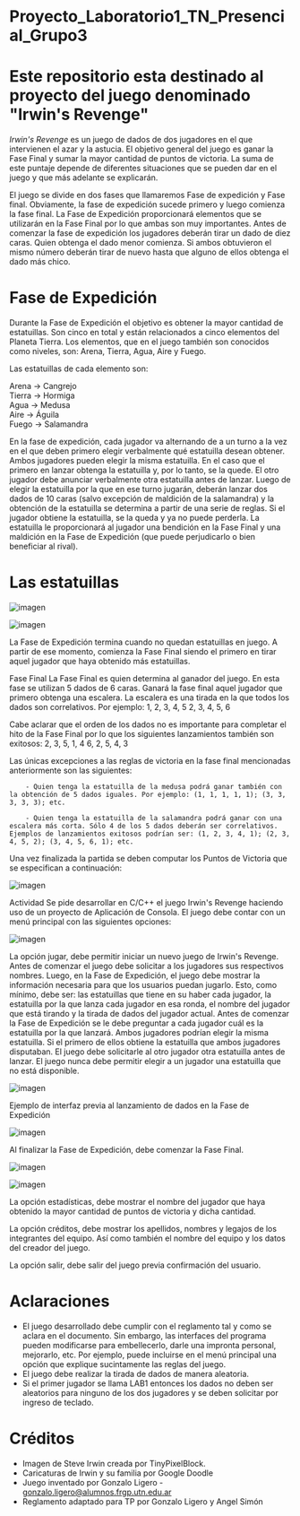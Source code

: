 # Proyecto_Laboratorio1_TN_Presencial_Grupo3
# Este repositorio esta destinado al proyecto del juego denominado "Irwin's Revenge"

*Irwin's Revenge* es un juego de dados de dos jugadores en el que intervienen el azar y la astucia.
El objetivo general del juego es ganar la Fase Final y sumar la mayor cantidad de puntos de victoria. La suma de este puntaje depende de diferentes situaciones que se pueden dar en el juego y que más adelante se explicarán.

El juego se divide en dos fases que llamaremos Fase de expedición y Fase final. Obviamente, la fase de expedición sucede primero y luego comienza la fase final. La Fase de Expedición proporcionará elementos que se utilizarán en la Fase Final por lo que ambas son muy importantes.
Antes de comenzar la fase de expedición los jugadores deberán tirar un dado de diez caras. Quien obtenga el dado menor comienza. Si ambos obtuvieron el mismo número deberán tirar de nuevo hasta que alguno de ellos obtenga el dado más chico.

# Fase de Expedición
Durante la Fase de Expedición el objetivo es obtener la mayor cantidad de estatuillas. Son cinco en total y están relacionados a cinco elementos del Planeta Tierra.
Los elementos, que en el juego también son conocidos como niveles, son: Arena, Tierra, Agua, Aire y Fuego.

Las estatuillas de cada elemento son:

Arena → Cangrejo		
Tierra → Hormiga		
Agua → Medusa	
Aire → Águila		
Fuego → Salamandra

En la fase de expedición, cada jugador va alternando de a un turno a la vez en el que deben primero elegir verbalmente qué estatuilla desean obtener. Ambos jugadores pueden elegir la misma estatuilla. En el caso que el primero en lanzar obtenga la estatuilla y, por lo tanto, se la quede. El otro jugador debe anunciar verbalmente otra estatuilla antes de lanzar.
Luego de elegir la estatuilla por la que en ese turno jugarán, deberán lanzar dos dados de 10 caras (salvo excepción de maldición de la salamandra)  y la obtención de la estatuilla se determina a partir de una serie de reglas. Si el jugador obtiene la estatuilla, se la queda y ya no puede perderla. La estatuilla le proporcionará al jugador una bendición en la Fase Final y una maldición en la Fase de Expedición (que puede perjudicarlo o bien beneficiar al rival).

# Las estatuillas

![imagen](https://github.com/mbalbona/Proyecto_Laboratorio1_TN_Presencial_Grupo3/assets/119949692/52fa404e-2668-4272-81b8-0556a55500b4)


![imagen](https://github.com/mbalbona/Proyecto_Laboratorio1_TN_Presencial_Grupo3/assets/119949692/cb1afe2d-8ae0-4000-802e-d9090256245e)


La Fase de Expedición termina cuando no quedan estatuillas en juego. A partir de ese momento, comienza la Fase Final siendo el primero en tirar aquel jugador que haya obtenido más estatuillas.

Fase Final
La Fase Final es quien determina al ganador del juego. En esta fase se utilizan 5 dados de 6 caras. Ganará la fase final aquel jugador que primero obtenga una escalera. La escalera es una tirada en la que todos los dados son correlativos. Por ejemplo:
1, 2, 3, 4, 5
2, 3, 4, 5, 6

Cabe aclarar que el orden de los dados no es importante para completar el hito de la Fase Final por lo que los siguientes lanzamientos también son exitosos:
2, 3, 5, 1, 4
6, 2, 5, 4, 3

Las únicas excepciones a las reglas de victoria en la fase final mencionadas anteriormente son las siguientes:

        - Quien tenga la estatuilla de la medusa podrá ganar también con la obtención de 5 dados iguales. Por ejemplo: (1, 1, 1, 1, 1); (3, 3, 3, 3, 3); etc.

        - Quien tenga la estatuilla de la salamandra podrá ganar con una escalera más corta. Sólo 4 de los 5 dados deberán ser correlativos. Ejemplos de lanzamientos exitosos podrían ser: (1, 2, 3, 4, 1); (2, 3, 4, 5, 2); (3, 4, 5, 6, 1); etc.

Una vez finalizada la partida se deben computar los Puntos de Victoria que se especifican a continuación:

![imagen](https://github.com/mbalbona/Proyecto_Laboratorio1_TN_Presencial_Grupo3/assets/119949692/4a28eb6b-3d21-4b20-9c7f-5b22d9319b38)

Actividad
Se pide desarrollar en C/C++ el juego Irwin's Revenge haciendo uso de un proyecto de Aplicación de Consola.
El juego debe contar con un menú principal con las siguientes opciones:

![imagen](https://github.com/mbalbona/Proyecto_Laboratorio1_TN_Presencial_Grupo3/assets/119949692/46a628f7-ed10-4684-baa3-0d4219ad63e3)


La opción jugar, debe permitir iniciar un nuevo juego de Irwin's Revenge. Antes de comenzar el juego debe solicitar a los jugadores sus respectivos nombres.
Luego, en la Fase de Expedición, el juego debe mostrar la información necesaria para que los usuarios puedan jugarlo. Esto, como mínimo, debe ser: las estatuillas que tiene en su haber cada jugador, la estatuilla por la que lanza cada jugador en esa ronda, el nombre del jugador que está tirando y la tirada de dados del jugador actual.
Antes de comenzar la Fase de Expedición se le debe preguntar a cada jugador cuál es la estatuilla por la que lanzará. Ambos jugadores podrían elegir la misma estatuilla. Si el primero de ellos obtiene la estatuilla que ambos jugadores disputaban. El juego debe solicitarle al otro jugador otra estatuilla antes de lanzar.
El juego nunca debe permitir elegir a un jugador una estatuilla que no está disponible.

![imagen](https://github.com/mbalbona/Proyecto_Laboratorio1_TN_Presencial_Grupo3/assets/119949692/feaa86bc-80fb-456f-839a-f1c9d3ccf369)

Ejemplo de interfaz previa al lanzamiento de dados en la Fase de Expedición


![imagen](https://github.com/mbalbona/Proyecto_Laboratorio1_TN_Presencial_Grupo3/assets/119949692/8f31fdc4-ad25-4b0f-af04-59a436ddca52)


Al finalizar la Fase de Expedición, debe comenzar la Fase Final. 

![imagen](https://github.com/mbalbona/Proyecto_Laboratorio1_TN_Presencial_Grupo3/assets/119949692/6b9822a3-7a56-4908-a5b5-077fadbe9031)


![imagen](https://github.com/mbalbona/Proyecto_Laboratorio1_TN_Presencial_Grupo3/assets/119949692/a09bd409-cedc-4043-a689-9e1e75e99fe4)

La opción estadísticas, debe mostrar el nombre del jugador que haya obtenido la mayor cantidad de puntos de victoria y dicha cantidad.

La opción créditos, debe mostrar los apellidos, nombres y legajos de los integrantes del equipo. Así como también el nombre del equipo y los datos del creador del juego.

La opción salir, debe salir del juego previa confirmación del usuario.

# Aclaraciones
 - El juego desarrollado debe cumplir con el reglamento tal y como se aclara en el documento. Sin embargo, las interfaces del programa pueden modificarse para embellecerlo, darle una impronta personal, mejorarlo, etc. Por ejemplo, puede incluirse en el menú principal una opción que explique sucintamente las reglas del juego.
 - El juego debe realizar la tirada de dados de manera aleatoria.
 - Si el primer jugador se llama LAB1 entonces los dados no deben ser aleatorios para ninguno de los dos jugadores y se deben solicitar por ingreso de teclado.

# Créditos
 - Imagen de Steve Irwin creada por TinyPixelBlock.
 - Caricaturas de Irwin y su familia por Google Doodle
 - Juego inventado por Gonzalo Ligero - gonzalo.ligero@alumnos.frgp.utn.edu.ar 
 - Reglamento adaptado para TP por Gonzalo Ligero y Angel Simón
